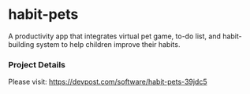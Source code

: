 # habit-pets
A productivity app that integrates virtual pet game, to-do list, and habit-building system to help children improve their habits.

### Project Details
Please visit: https://devpost.com/software/habit-pets-39jdc5
